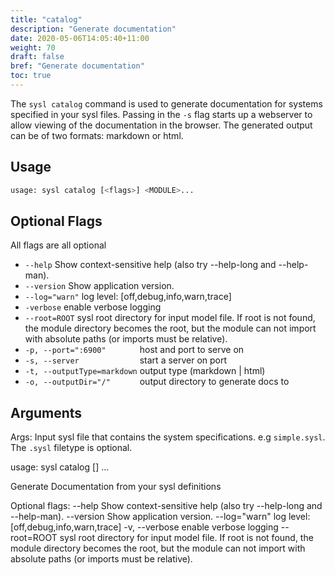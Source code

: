 ```yaml
---
title: "catalog"
description: "Generate documentation"
date: 2020-05-06T14:05:40+11:00
weight: 70
draft: false
bref: "Generate documentation"
toc: true
---
```


The `sysl catalog` command is used to generate documentation for systems specified in your sysl files.
Passing in the `-s` flag starts up a webserver to allow viewing of the documentation in the browser.
The generated output can be of two formats: markdown or html.

## Usage

```bash
usage: sysl catalog [<flags>] <MODULE>...
```

## Optional Flags

All flags are all optional

- `--help` Show context-sensitive help (also try --help-long and --help-man).
- `--version` Show application version.
- `--log="warn"` log level: [off,debug,info,warn,trace]
- `-verbose` enable verbose logging
- `--root=ROOT` sysl root directory for input model file. If root is not found, the module directory becomes the root, but the module can not import with absolute paths (or imports must be relative).
- `-p, --port=":6900"       `  host and port to serve on
- `-s, --server             `  start a server on port
- `-t, --outputType=markdown`  output type (markdown | html)
- `-o, --outputDir="/"      `  output directory to generate docs to

## Arguments

Args:
<MODULE> Input sysl file that contains the system specifications. e.g `simple.sysl`. The `.sysl` filetype is optional.

usage: sysl catalog [<flags>] <MODULE>...

Generate Documentation from your sysl definitions

Optional flags:
      --help                 Show context-sensitive help (also try --help-long and --help-man).
      --version              Show application version.
      --log="warn"           log level: [off,debug,info,warn,trace]
  -v, --verbose              enable verbose logging
      --root=ROOT            sysl root directory for input model file. If root is not found, the module directory becomes the root, but the module can not import with absolute paths (or imports must be relative).

